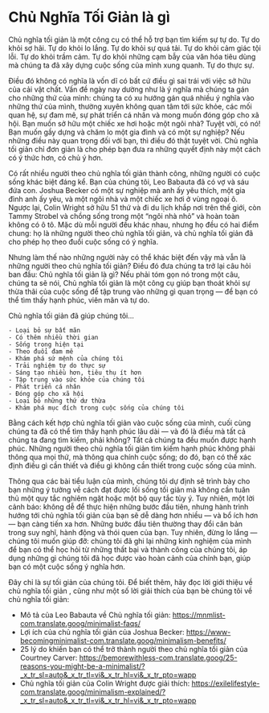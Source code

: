 # Chủ Nghĩa Tối Giản là gì 

Chủ nghĩa tối giản là một công cụ có thể hỗ trợ bạn tìm kiếm sự tự do. Tự do khỏi sợ hãi. Tự do khỏi lo lắng. Tự do khỏi sự quá tải. Tự do khỏi cảm giác tội lỗi. Tự do khỏi trầm cảm. Tự do khỏi những cạm bẫy của văn hóa tiêu dùng mà chúng ta đã xây dựng cuộc sống của mình xung quanh. Tự do thực sự.

Điều đó không có nghĩa là vốn dĩ có bất cứ điều gì sai trái với việc sở hữu của cải vật chất. Vấn đề ngày nay dường như là ý nghĩa mà chúng ta gán cho những thứ của mình: chúng ta có xu hướng gán quá nhiều ý nghĩa vào những thứ của mình, thường xuyên không quan tâm tới sức khỏe, các mối quan hệ, sự đam mê, sự phát triển cá nhân và mong muốn đóng góp cho xã hội. Bạn muốn sở hữu một chiếc xe hơi hoặc một ngôi nhà? Tuyệt vời, có nó! Bạn muốn gầy dựng và chăm lo một gia đình và có một sự nghiệp? Nếu những điều này quan trọng đối với bạn, thì điều đó thật tuyệt vời. Chủ nghĩa tối giản chỉ đơn giản là cho phép bạn đưa ra những quyết định này một cách có ý thức hơn, có chủ ý hơn.

Có rất nhiều người theo chủ nghĩa tối giản thành công, những người có cuộc sống khác biệt đáng kể. Bạn của chúng tôi, Leo Babauta đã có vợ và sáu đứa con. Joshua Becker có một sự nghiệp mà anh ấy yêu thích, một gia đình anh ấy yêu, và một ngôi nhà và một chiếc xe hơi ở vùng ngoại ô. Ngược lại, Colin Wright sở hữu 51 thứ và đi du lịch khắp nơi trên thế giới, còn Tammy Strobel và chồng sống trong một “ngôi nhà nhỏ” và hoàn toàn không có ô tô. Mặc dù mỗi người đều khác nhau, nhưng họ đều có hai điểm chung: họ là những người theo chủ nghĩa tối giản, và chủ nghĩa tối giản đã cho phép họ theo đuổi cuộc sống có ý nghĩa.

Nhưng làm thế nào những người này có thể khác biệt đến vậy mà vẫn là những người theo chủ nghĩa tối giản? Điều đó đưa chúng ta trở lại câu hỏi ban đầu: Chủ nghĩa tối giản là gì? Nếu phải tóm gọn nó trong một câu, chúng ta sẽ nói, Chủ nghĩa tối giản là một công cụ giúp bạn thoát khỏi sự thừa thãi của cuộc sống để tập trung vào những gì quan trọng — để bạn có thể tìm thấy hạnh phúc, viên mãn và tự do.

Chủ nghĩa tối giản đã giúp chúng tôi…

    - Loại bỏ sự bất mãn
    - Có thêm nhiều thời gian
    - Sống trong hiện tại
    - Theo đuổi đam mê
    - Khám phá sứ mệnh của chúng tôi
    - Trải nghiệm tự do thực sự
    - Sáng tạo nhiều hơn, tiêu thụ ít hơn
    - Tập trung vào sức khỏe của chúng tôi
    - Phát triển cá nhân
    - Đóng góp cho xã hội
    - Loại bỏ những thứ dư thừa
    - Khám phá mục đích trong cuộc sống của chúng tôi

Bằng cách kết hợp chủ nghĩa tối giản vào cuộc sống của mình, cuối cùng chúng ta đã có thể tìm thấy hạnh phúc lâu dài — và đó là điều mà tất cả chúng ta đang tìm kiếm, phải không? Tất cả chúng ta đều muốn được hạnh phúc. Những người theo chủ nghĩa tối giản tìm kiếm hạnh phúc không phải thông qua mọi thứ, mà thông qua chính cuộc sống; do đó, bạn có thể xác định điều gì cần thiết và điều gì không cần thiết trong cuộc sống của mình.

Thông qua các bài tiểu luận của mình, chúng tôi dự định sẽ trình bày cho bạn những ý tưởng về cách đạt được lối sống tối giản mà không cần tuân thủ một quy tắc nghiêm ngặt hoặc một bộ quy tắc tùy ý. Tuy nhiên, một lời cảnh báo: không dễ để thực hiện những bước đầu tiên, nhưng hành trình hướng tới chủ nghĩa tối giản của bạn sẽ dễ dàng hơn nhiều — và bổ ích hơn — bạn càng tiến xa hơn. Những bước đầu tiên thường thay đổi căn bản trong suy nghĩ, hành động và thói quen của bạn. Tuy nhiên, đừng lo lắng — chúng tôi muốn giúp đỡ: chúng tôi đã ghi lại những kinh nghiệm của mình để bạn có thể học hỏi từ những thất bại và thành công của chúng tôi, áp dụng những gì chúng tôi đã học được vào hoàn cảnh của chính bạn, giúp bạn có một cuộc sống ý nghĩa hơn.

Đây chỉ là sự tối giản của chúng tôi. Để biết thêm, hãy đọc lời giới thiệu về chủ nghĩa tối giản , cũng như một số lời giải thích của bạn bè chúng tôi về chủ nghĩa tối giản:

- Mô tả của Leo Babauta về Chủ nghĩa tối giản: https://mnmlist-com.translate.goog/minimalist-faqs/
- Lợi ích của chủ nghĩa tối giản của Joshua Becker: https://www-becomingminimalist-com.translate.goog/minimalism-benefits/ 
- 25 lý do khiến bạn có thể trở thành người theo chủ nghĩa tối giản của Courtney Carver: https://bemorewithless-com.translate.goog/25-reasons-you-might-be-a-minimalist/?_x_tr_sl=auto&_x_tr_tl=vi&_x_tr_hl=vi&_x_tr_pto=wapp
- Chủ nghĩa tối giản của Colin Wright được giải thích: https://exilelifestyle-com.translate.goog/minimalism-explained/?_x_tr_sl=auto&_x_tr_tl=vi&_x_tr_hl=vi&_x_tr_pto=wapp
